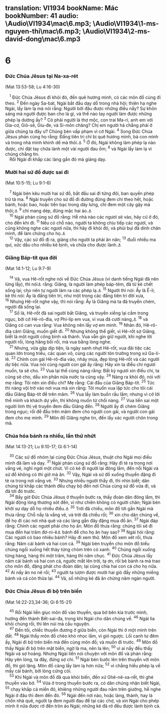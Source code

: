 translation: VI1934
bookName: Mác 
bookNumber: 41
audio: \Audio\VI1934\mac\6.mp3; \Audio\VI1934\1-ms-nguyen-thi\mac\6.mp3; \Audio\VI1934\2-ms-david-dong\mac\6.mp3
-------

<div class="title"><h1>6</h1><h3>Đức Chúa Jêsus tại Na-xa-rét</h3><p>(Mat 13:53-58; Lu 4:16-30)</p></div>
<span class="verse mac_6_1"> <sup>1</sup> Đức Chúa Jêsus đi khỏi đó, đến quê hương mình, có các môn đồ cùng đi theo. </span>
<span class="verse mac_6_2"><sup>2</sup> Đến ngày Sa-bát, Ngài bắt đầu dạy dỗ trong nhà hội; thiên hạ nghe Ngài, lấy làm lạ mà nói rằng: Người bởi đâu được những điều nầy? Sự khôn sáng mà người được ban cho là gì, và thể nào tay người làm được những phép lạ dường ấy? </span>
<span class="verse mac_6_3"><sup>3</sup> Có phải người là thợ mộc, con trai Ma-ri, anh em với Gia-cơ, Giô-sê, Giu-đe, và Si-môn chăng? Chị em người há chẳng phải ở giữa chúng ta đây ư? Chúng bèn vấp phạm vì cớ Ngài. </span>
<span class="verse mac_6_4"><sup>4</sup> Song Đức Chúa Jêsus phán cùng họ rằng: Đấng tiên tri chỉ bị quê hương mình, bà con mình và trong nhà mình khinh dể mà thôi.<a data-toggle="tooltip" data-placement="bottom" title="Gi 4:44">⚓</a></span>
<span class="verse mac_6_5"><sup>5</sup> Ở đó, Ngài không làm phép lạ nào được, chỉ đặt tay chữa lành một vài người đau ốm; </span>
<span class="verse mac_6_6"><sup>6</sup> và Ngài lấy làm lạ vì chúng chẳng tin. <br/> Rồi Ngài đi khắp các làng gần đó mà giảng dạy. <br/></span>
<div class="title"><h3>Mười hai sứ đồ được sai đi</h3><p>(Mat 10:5-15; Lu 9:1-6)</p></div>
<span class="verse mac_6_7"> <sup>7</sup> Ngài bèn kêu mười hai sứ đồ, bắt đầu sai đi từng đôi, ban quyền phép trừ tà ma. </span>
<span class="verse mac_6_8"><sup>8</sup> Ngài truyền cho sứ đồ đi đường đừng đem chi theo hết, hoặc bánh, hoặc bao, hoặc tiền bạc trong dây lưng, chỉ đem một cây gậy mà thôi;<a data-toggle="tooltip" data-placement="bottom" title="Nt: tiền để trong dây thắt lưng][gt=Lu 10:4-11">⚓</a></span>
<span class="verse mac_6_9"><sup>9</sup> chỉ mang dép, đừng mặc hai áo.<a data-toggle="tooltip" data-placement="bottom" title="Một loại áo choàng có thắt ngang lưng">⚓</a><br/></span>
<span class="verse mac_6_10"> <sup>10</sup> Ngài phán cùng sứ đồ rằng: Hễ nhà nào các ngươi sẽ vào, hãy cứ ở đó, cho đến khi đi. </span>
<span class="verse mac_6_11"><sup>11</sup> Nếu có chỗ nào, người ta không chịu tiếp các ngươi, và cũng không nghe các ngươi nữa, thì hãy đi khỏi đó, và phủi bụi đã dính chân mình, để làm chứng cho họ.<a data-toggle="tooltip" data-placement="bottom" title="Cong 13:51">⚓</a><br/></span>
<span class="verse mac_6_12"> <sup>12</sup> Vậy, các sứ đồ đi ra, giảng cho người ta phải ăn năn; </span>
<span class="verse mac_6_13"><sup>13</sup> đuổi nhiều ma quỉ, xức dầu cho nhiều kẻ bịnh, và chữa cho được lành.<a data-toggle="tooltip" data-placement="bottom" title="Gia 5:14">⚓</a><br/></span>
<div class="title"><h3>Giăng Báp-tít qua đời</h3><p>(Mat 14:1-12; Lu 9:7-9)</p></div>
<span class="verse mac_6_14"> <sup>14</sup> Vả, vua Hê-rốt nghe nói về Đức Chúa Jêsus (vì danh tiếng Ngài đã nên lừng lẫy), thì nói<a data-toggle="tooltip" data-placement="bottom" title="Có bản dịch: Một số người nói">⚓</a> rằng: Giăng, là người làm phép báp-têm, đã từ kẻ chết sống lại; cho nên tự người làm ra các phép lạ.<a data-toggle="tooltip" data-placement="bottom" title="Mat 16:14; Mac 8:28; Lu 9:19">⚓</a></span>
<span class="verse mac_6_15"><sup>15</sup> Người thì nói: Ấy là Ê-li; kẻ thì nói: Ấy là đấng tiên tri, như một trong các đấng tiên tri đời xưa, </span>
<span class="verse mac_6_16"><sup>16</sup> Nhưng Hê-rốt nghe vậy, thì nói rằng: Ấy là Giăng mà ta đã truyền chém, người đã sống lại. <br/></span>
<span class="verse mac_6_17"> <sup>17</sup> Số là, Hê-rốt đã sai người bắt Giăng, và truyền xiềng lại cầm trong ngục, bởi cớ Hê-rô-đia, vợ Phi-líp em vua, vì vua đã cưới nàng,<a data-toggle="tooltip" data-placement="bottom" title="Lu 3:19-20">⚓</a></span>
<span class="verse mac_6_18"><sup>18</sup> và Giăng có can vua rằng: Vua không nên lấy vợ em mình. </span>
<span class="verse mac_6_19"><sup>19</sup> Nhân đó, Hê-rô-đia căm Giăng, muốn giết đi. </span>
<span class="verse mac_6_20"><sup>20</sup> Nhưng không thể giết, vì Hê-rốt sợ Giăng, biết là một người công bình và thánh. Vua vẫn gìn giữ người, khi nghe lời người rồi, lòng hằng bối rối, mà vua bằng lòng nghe. <br/></span>
<span class="verse mac_6_21"> <sup>21</sup> Nhưng, vừa gặp dịp tiện, là ngày sanh nhựt Hê-rốt, vua đãi tiệc các quan lớn trong triều, các quan võ, cùng các người tôn trưởng trong xứ Ga-li-lê. </span>
<span class="verse mac_6_22"><sup>22</sup> Chính con gái Hê-rô-đia vào, nhảy múa, đẹp lòng Hê-rốt và các người dự tiệc nữa. Vua nói cùng người con gái ấy rằng: Hãy xin ta điều chi ngươi muốn, ta sẽ cho. </span>
<span class="verse mac_6_23"><sup>23</sup> Vua lại thề cùng nàng rằng: Bất kỳ ngươi xin điều chi, ta cũng sẽ cho, dầu xin phân nửa nước ta cũng vậy. </span>
<span class="verse mac_6_24"><sup>24</sup> Nàng ra khỏi đó, nói với mẹ rằng: Tôi nên xin điều chi? Mẹ rằng: Cái đầu của Giăng Báp-tít. </span>
<span class="verse mac_6_25"><sup>25</sup> Tức thì nàng vội trở vào nơi vua mà xin rằng: Tôi muốn vua lập tức cho tôi cái đầu Giăng Báp-tít để trên mâm. </span>
<span class="verse mac_6_26"><sup>26</sup> Vua lấy làm buồn rầu lắm; nhưng vì cớ lời thề mình và khách dự yến, thì không muốn từ chối nàng. </span>
<span class="verse mac_6_27"><sup>27</sup> Vua liền sai một người lính thị vệ truyền đem đầu Giăng đến. </span>
<span class="verse mac_6_28"><sup>28</sup> Người ấy đi chém Giăng trong ngục; rồi để đầu trên mâm đem cho người con gái, và người con gái đem cho mẹ mình. </span>
<span class="verse mac_6_29"><sup>29</sup> Môn đồ Giăng nghe tin, đến lấy xác người chôn trong mả. <br/></span>
<div class="title"><h3>Chúa hóa bánh ra nhiều, lần thứ nhứt</h3><p>(Mat 14:13-21; Lu 9:10-17; Gi 6:1-14)</p></div>
<span class="verse mac_6_30"> <sup>30</sup> Các sứ đồ nhóm lại cùng Đức Chúa Jêsus, thuật cho Ngài mọi điều mình đã làm và dạy. </span>
<span class="verse mac_6_31"><sup>31</sup> Ngài phán cùng sứ đồ rằng: Hãy đi tẻ ra trong nơi vắng vẻ, nghỉ ngơi một chút. Vì có kẻ đi người lại đông lắm, đến nỗi Ngài và sứ đồ không có thì giờ mà ăn. </span>
<span class="verse mac_6_32"><sup>32</sup> Vậy, Ngài và sứ đồ xuống thuyền đặng đi tẻ ra trong nơi vắng vẻ. </span>
<span class="verse mac_6_33"><sup>33</sup> Nhưng nhiều người thấy đi, thì nhìn biết; dân chúng từ khắp các thành đều chạy bộ đến nơi Chúa cùng sứ đồ vừa đi, và đã tới đó trước. <br/></span>
<span class="verse mac_6_34"> <sup>34</sup> Bấy giờ Đức Chúa Jêsus ở thuyền bước ra, thấy đoàn dân đông lắm, thì Ngài động lòng thương xót đến, vì như chiên không có người chăn; Ngài bèn khởi sự dạy dỗ họ nhiều điều.<a data-toggle="tooltip" data-placement="bottom" title="Dan 27:17; 1Vua 22:17; 2Su 18:16; Exe 34:5; Mat 9:36">⚓</a></span>
<span class="verse mac_6_35"><sup>35</sup> Trời đã chiều, môn đồ tới gần Ngài mà thưa rằng: Chỗ nầy là vắng vẻ, và trời đã chiều rồi; </span>
<span class="verse mac_6_36"><sup>36</sup> xin cho dân chúng về, để họ đi các nơi nhà quê và các làng gần đây đặng mua đồ ăn. </span>
<span class="verse mac_6_37"><sup>37</sup> Ngài đáp rằng: Chính các ngươi phải cho họ ăn. Môn đồ thưa rằng: chúng tôi sẽ đi mua đến hai trăm đơ-ni-ê<a data-toggle="tooltip" data-placement="bottom" title="Xem chú thích ở Mat 18:28">⚓</a> bánh để cho họ ăn hay sao? </span>
<span class="verse mac_6_38"><sup>38</sup> Ngài hỏi rằng: Các ngươi có bao nhiêu bánh? Hãy đi xem thử. Môn đồ xem xét rồi, thưa rằng: Năm cái bánh và hai con cá. </span>
<span class="verse mac_6_39"><sup>39</sup> Ngài bèn truyền cho môn đồ biểu chúng ngồi xuống hết thảy từng chòm trên cỏ xanh. </span>
<span class="verse mac_6_40"><sup>40</sup> Chúng ngồi xuống từng hàng, hàng thì một trăm, hàng thì năm chục. </span>
<span class="verse mac_6_41"><sup>41</sup> Đức Chúa Jêsus lấy năm cái bánh và hai con cá, ngước mắt lên trời, tạ ơn, rồi bẻ bánh ra mà trao cho môn đồ, đặng phát cho đoàn dân; lại cũng chia hai con cá cho họ nữa. </span>
<span class="verse mac_6_42"><sup>42</sup> Ai nấy ăn no nê rồi; </span>
<span class="verse mac_6_43"><sup>43</sup> người ta lượm được mười hai giỏ đầy những miếng bánh và cá còn thừa lại. </span>
<span class="verse mac_6_44"><sup>44</sup> Vả, số những kẻ đã ăn chừng năm ngàn người. <br/></span>
<div class="title"><h3>Đức Chúa Jêsus đi bộ trên biển</h3><p>(Mat 14:22-23,34-36; Gi 6:15-21)</p></div>
<span class="verse mac_6_45"> <sup>45</sup> Rồi Ngài liền giục môn đồ vào thuyền, qua bờ bên kia trước mình, hướng đến thành Bết-sai-đa, trong khi Ngài cho dân chúng về. </span>
<span class="verse mac_6_46"><sup>46</sup> Ngài lìa khỏi chúng rồi, thì lên núi mà cầu nguyện. <br/></span>
<span class="verse mac_6_47"> <sup>47</sup> Đến tối, chiếc thuyền đương ở giữa biển, còn Ngài thì ở một mình trên đất. </span>
<span class="verse mac_6_48"><sup>48</sup> Ngài thấy môn đồ chèo khó nhọc lắm, vì gió ngược. Lối canh tư đêm ấy, Ngài đi bộ trên biển mà đến cùng môn đồ; và muốn đi trước. </span>
<span class="verse mac_6_49"><sup>49</sup> Môn đồ thấy Ngài đi bộ trên mặt biển, ngờ là ma, nên la lên; </span>
<span class="verse mac_6_50"><sup>50</sup> vì ai nấy đều thấy Ngài và sợ hoảng. Nhưng Ngài liền nói chuyện với môn đồ và phán rằng: Hãy yên lòng, ta đây, đừng sợ chi. </span>
<span class="verse mac_6_51"><sup>51</sup> Ngài bèn bước lên trên thuyền với môn đồ, thì gió lặng. Môn đồ càng lấy làm lạ hơn nữa; </span>
<span class="verse mac_6_52"><sup>52</sup> vì chẳng hiểu phép lạ về mấy cái bánh, bởi lòng cứng cỏi. <br/></span>
<span class="verse mac_6_53"> <sup>53</sup> Khi Ngài và môn đồ đã qua khỏi biển, đến xứ Ghê-nê-xa-rết, thì ghé thuyền vào bờ. </span>
<span class="verse mac_6_54"><sup>54</sup> Vừa ở trong thuyền bước ra, có dân chúng nhận biết Ngài, </span>
<span class="verse mac_6_55"><sup>55</sup> chạy khắp cả miền đó, khiêng những người đau nằm trên giường, hễ nghe Ngài ở đâu thì đem đến đó. </span>
<span class="verse mac_6_56"><sup>56</sup> Ngài đến nơi nào, hoặc làng, thành, hay là chốn nhà quê, người ta đem người đau để tại các chợ, và xin Ngài cho phép mình ít nữa được rờ đến trôn áo Ngài; những kẻ đã rờ đều được lành bịnh cả. <br/></span>
